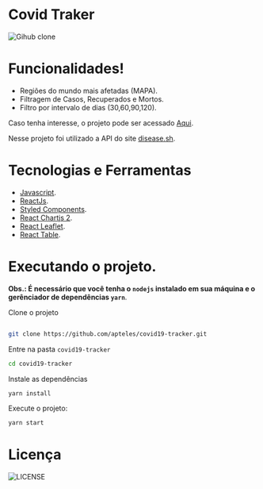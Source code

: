 # Covid Traker

![Gihub clone](./docs/covid-traker.gif)

# Funcionalidades!

- Regiões do mundo mais afetadas (MAPA).
- Filtragem de Casos, Recuperados e Mortos.
- Filtro por intervalo de dias (30,60,90,120).

Caso tenha interesse, o projeto pode ser acessado [Aqui](https://apteles.github.io/covid19-tracker/).

Nesse projeto foi utilizado a API do site [disease.sh](https://disease.sh/).
# Tecnologias e Ferramentas

- [Javascript]().
- [ReactJs]().
- [Styled Components]().
- [React Chartjs 2]().
- [React Leaflet]().
- [React Table]().

# Executando o projeto.

**Obs.: É necessário que você tenha o `nodejs` instalado em sua máquina e o gerênciador de dependências `yarn`**.

Clone o projeto
```sh

git clone https://github.com/apteles/covid19-tracker.git

```

Entre na pasta `covid19-tracker`
```sh
cd covid19-tracker
```
Instale as dependências 
```sh
yarn install
```

Execute o projeto: 
```sh
yarn start
```


# Licença

![LICENSE](https://img.shields.io/badge/license-MIT-%23F8952D)
